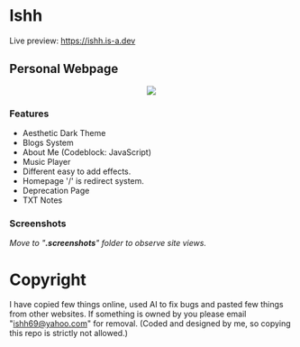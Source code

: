# Ishh
Live preview: https://ishh.is-a.dev

## Personal Webpage 
<center><img src="https://capsule-render.vercel.app/api?type=waving&color=gradient&height=200&section=header&text=ishh.is-a.dev&fontSize=80&fontAlignY=35&animation=twinkling&fontColor=gradient" /></center>

### Features
- Aesthetic Dark Theme
- Blogs System
- About Me (Codeblock: JavaScript)
- Music Player
- Different easy to add effects.
- Homepage '/' is redirect system. 
- Deprecation Page
- TXT Notes

### Screenshots
_Move to "**.screenshots**" folder to observe site views._

# Copyright
I have copied few things online, used AI to fix bugs and pasted few things from other websites. If something is owned by you please email "ishh69@yahoo.com" for removal.
(Coded and designed by me, so copying this repo is strictly not allowed.)
